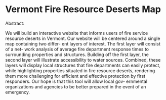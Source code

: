 # Vermont Fire Resource Deserts Map

Abstract:

We will build an interactive website that informs users of fire service resource deserts in Vermont. Our website will be centered around a single map containing two differ- ent layers of interest. The first layer will consist of a net- work analysis of average fire department response times to surrounding properties and structures. Building off the first layer, the second layer will illustrate accessibility to water sources. Combined, these layers will display local structures that fire departments can easily protect, while highlighting properties situated in fire resource deserts, rendering them more challenging for efficient and effective protection by first responders. Our hope is that this tool will allow local gov- ernmental organizations and agencies to be better prepared in the event of an emergency.
